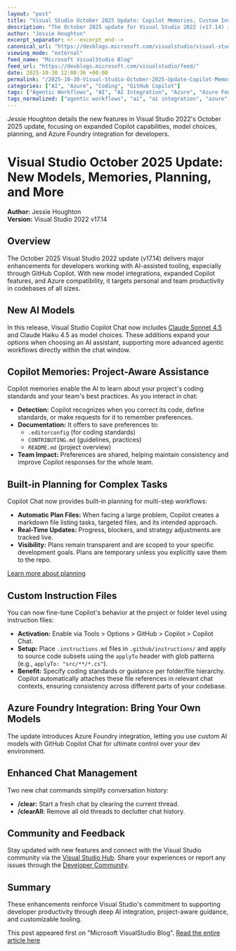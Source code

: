 ```yaml
---
layout: "post"
title: "Visual Studio October 2025 Update: Copilot Memories, Custom Instructions, and Azure Foundry Integration"
description: "The October 2025 update for Visual Studio 2022 (v17.14) introduces significant improvements for developers, including new model options (Claude Sonnet 4.5 and Claude Haiku 4.5), enhanced Copilot memories for project-aware assistance, planning features for complex tasks, custom instruction files for codebase-specific guidance, chat thread management commands, and integration with Azure Foundry for bringing your own AI models."
author: "Jessie Houghton"
excerpt_separator: <!--excerpt_end-->
canonical_url: "https://devblogs.microsoft.com/visualstudio/visual-studio-october-update/"
viewing_mode: "external"
feed_name: "Microsoft VisualStudio Blog"
feed_url: "https://devblogs.microsoft.com/visualstudio/feed/"
date: 2025-10-30 12:00:36 +00:00
permalink: "/2025-10-30-Visual-Studio-October-2025-Update-Copilot-Memories-Custom-Instructions-and-Azure-Foundry-Integration.html"
categories: ["AI", "Azure", "Coding", "GitHub Copilot"]
tags: ["Agentic Workflows", "AI", "AI Integration", "Azure", "Azure Foundry", "Chat Management", "Claude Haiku 4.5", "Claude Sonnet 4.5", "Coding", "Coding Standards", "Copilot Memories", "Custom Instructions", "Developer Tools", "GitHub Copilot", "Instruction Files", "News", "Planning Feature", "Project Aware AI", "V17.14", "VS"]
tags_normalized: ["agentic workflows", "ai", "ai integration", "azure", "azure foundry", "chat management", "claude haiku 4dot5", "claude sonnet 4dot5", "coding", "coding standards", "copilot memories", "custom instructions", "developer tools", "github copilot", "instruction files", "news", "planning feature", "project aware ai", "v17dot14", "vs"]
---
```


Jessie Houghton details the new features in Visual Studio 2022's October 2025 update, focusing on expanded Copilot capabilities, model choices, planning, and Azure Foundry integration for developers.<!--excerpt_end-->

# Visual Studio October 2025 Update: New Models, Memories, Planning, and More

**Author:** Jessie Houghton  
**Version:** Visual Studio 2022 v17.14

## Overview

The October 2025 Visual Studio 2022 update (v17.14) delivers major enhancements for developers working with AI-assisted tooling, especially through GitHub Copilot. With new model integrations, expanded Copilot features, and Azure compatibility, it targets personal and team productivity in codebases of all sizes.

## New AI Models

In this release, Visual Studio Copilot Chat now includes [Claude Sonnet 4.5](https://developercommunity.visualstudio.com/t/Add-Claude-Sonnet-45-Integration-for-Vi/10974906) and Claude Haiku 4.5 as model choices. These additions expand your options when choosing an AI assistant, supporting more advanced agentic workflows directly within the chat window.

## Copilot Memories: Project-Aware Assistance

Copilot memories enable the AI to learn about your project's coding standards and your team's best practices. As you interact in chat:

- **Detection:** Copilot recognizes when you correct its code, define standards, or make requests for it to remember preferences.
- **Documentation:** It offers to save preferences to:
  - `.editorconfig` (for coding standards)
  - `CONTRIBUTING.md` (guidelines, practices)
  - `README.md` (project overview)
- **Team Impact:** Preferences are shared, helping maintain consistency and improve Copilot responses for the whole team.

## Built-in Planning for Complex Tasks

Copilot Chat now provides built-in planning for multi-step workflows:

- **Automatic Plan Files:** When facing a large problem, Copilot creates a markdown file listing tasks, targeted files, and its intended approach.
- **Real-Time Updates:** Progress, blockers, and strategy adjustments are tracked live.
- **Visibility:** Plans remain transparent and are scoped to your specific development goals. Plans are temporary unless you explicitly save them to the repo.

[Learn more about planning](https://devblogs.microsoft.com/visualstudio/introducing-planning-in-visual-studio-public-preview/)

## Custom Instruction Files

You can now fine-tune Copilot's behavior at the project or folder level using instruction files:

- **Activation:** Enable via Tools > Options > GitHub > Copilot > Copilot Chat.
- **Setup:** Place `.instructions.md` files in `.github/instructions/` and apply to source code subsets using the `applyTo` header with glob patterns (e.g., `applyTo: "src/**/*.cs"`).
- **Benefit:** Specify coding standards or guidance per folder/file hierarchy. Copilot automatically attaches these file references in relevant chat contexts, ensuring consistency across different parts of your codebase.

## Azure Foundry Integration: Bring Your Own Models

The update introduces Azure Foundry integration, letting you use custom AI models with GitHub Copilot Chat for ultimate control over your dev environment.

## Enhanced Chat Management

Two new chat commands simplify conversation history:

- **/clear:** Start a fresh chat by clearing the current thread.
- **/clearAll:** Remove all old threads to declutter chat history.

## Community and Feedback

Stay updated with new features and connect with the Visual Studio community via the [Visual Studio Hub](https://visualstudio.microsoft.com/hub/). Share your experiences or report any issues through the [Developer Community](https://developercommunity.visualstudio.com/VisualStudio).

## Summary

These enhancements reinforce Visual Studio's commitment to supporting developer productivity through deep AI integration, project-aware guidance, and customizable tooling.

This post appeared first on "Microsoft VisualStudio Blog". [Read the entire article here](https://devblogs.microsoft.com/visualstudio/visual-studio-october-update/)
